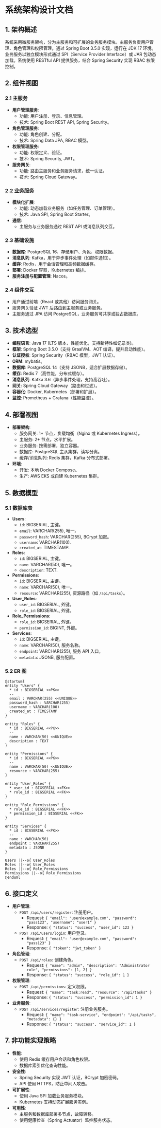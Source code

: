 # 系统架构设计文档

## 1. 架构概述
系统采用微服务架构，分为主服务和可扩展的业务服务模块。主服务负责用户管理、角色管理和权限管理，通过 Spring Boot 3.5.0 实现，运行在 JDK 17 环境。业务服务以独立模块形式通过 SPI（Service Provider Interface）或 JAR 包动态加载。系统使用 RESTful API 提供服务，结合 Spring Security 实现 RBAC 权限控制。

## 2. 组件视图
### 2.1 主服务
- **用户管理服务**:
  - 功能: 用户注册、登录、信息管理。
  - 技术: Spring Boot REST API, Spring Security。
- **角色管理服务**:
  - 功能: 角色创建、分配。
  - 技术: Spring Data JPA, RBAC 模型。
- **权限管理服务**:
  - 功能: 权限定义、验证。
  - 技术: Spring Security, JWT。
- **服务网关**:
  - 功能: 路由主服务和业务服务请求，统一认证。
  - 技术: Spring Cloud Gateway。

### 2.2 业务服务
- **模块化扩展**:
  - 功能: 动态加载业务服务（如任务管理、订单管理）。
  - 技术: Java SPI, Spring Boot Starter。
- **通信**:
  - 主服务与业务服务通过 REST API 或消息队列交互。

### 2.3 基础设施
- **数据库**: PostgreSQL 16，存储用户、角色、权限数据。
- **消息队列**: Kafka，用于异步事件处理（如邮件通知）。
- **缓存**: Redis，用于会话管理和高频数据缓存。
- **部署**: Docker 容器，Kubernetes 编排。
- **服务注册与配置管理**: Nacos。

### 2.4 组件交互
- 用户通过前端（React 或其他）访问服务网关。
- 服务网关验证 JWT 后路由到主服务或业务服务。
- 主服务通过 JPA 访问 PostgreSQL，业务服务可共享或独占数据库。

## 3. 技术选型
- **编程语言**: Java 17 (LTS 版本，性能优化，支持新特性如记录类)。
- **框架**: Spring Boot 3.5.0（支持 GraalVM、AOT 编译，提升启动性能）。
- **认证授权**: Spring Security（RBAC 模型，JWT 认证）。
- **ORM**: mybatis。
- **数据库**: PostgreSQL 14（支持 JSONB，适合扩展数据存储）。
- **缓存**: Redis 7（高性能，分布式缓存）。
- **消息队列**: Kafka 3.6（异步事件处理，支持高吞吐）。
- **网关**: Spring Cloud Gateway（路由和过滤）。
- **容器化**: Docker, Kubernetes（部署和扩展）。
- **监控**: Prometheus + Grafana（性能监控）。

## 4. 部署视图
- **部署架构**:
  - 服务网关: 1+ 节点，负载均衡（Nginx 或 Kubernetes Ingress）。
  - 主服务: 2+ 节点，水平扩展。
  - 业务服务: 按需部署，独立容器。
  - 数据库: PostgreSQL 主从集群，读写分离。
  - 缓存/消息队列: Redis 集群，Kafka 分布式部署。
- **环境**:
  - 开发: 本地 Docker Compose。
  - 生产: AWS EKS 或自建 Kubernetes 集群。

## 5. 数据模型
### 5.1 数据库表
- **Users**:
  - `id`: BIGSERIAL, 主键。
  - `email`: VARCHAR(255), 唯一。
  - `password_hash`: VARCHAR(255), BCrypt 加密。
  - `username`: VARCHAR(100).
  - `created_at`: TIMESTAMP.
- **Roles**:
  - `id`: BIGSERIAL, 主键。
  - `name`: VARCHAR(50), 唯一。
  - `description`: TEXT.
- **Permissions**:
  - `id`: BIGSERIAL, 主键。
  - `name`: VARCHAR(50), 唯一。
  - `resource`: VARCHAR(255), 资源路径（如 `/api/tasks`）。
- **User_Roles**:
  - `user_id`: BIGSERIAL, 外键。
  - `role_id`: BIGSERIAL, 外键。
- **Role_Permissions**:
  - `role_id`: BIGSERIAL, 外键。
  - `permission_id`: BIGINT, 外键。
- **Services**:
  - `id`: BIGSERIAL, 主键。
  - `name`: VARCHAR(50), 服务名称。
  - `endpoint`: VARCHAR(255), 服务 API 入口。
  - `metadata`: JSONB, 服务配置。

### 5.2 ER 图
```plantuml
@startuml
entity "Users" {
  * id : BIGSERIAL <<PK>>
  --
  email : VARCHAR(255) <<UNIQUE>>
  password_hash : VARCHAR(255)
  username : VARCHAR(100)
  created_at : TIMESTAMP
}

entity "Roles" {
  * id : BIGSERIAL <<PK>>
  --
  name : VARCHAR(50) <<UNIQUE>>
  description : TEXT
}

entity "Permissions" {
  * id : BIGSERIAL <<PK>>
  --
  name : VARCHAR(50) <<UNIQUE>>
  resource : VARCHAR(255)
}

entity "User_Roles" {
  * user_id : BIGSERIAL <<FK>>
  * role_id : BIGSERIAL <<FK>>
}

entity "Role_Permissions" {
  * role_id : BIGSERIAL <<FK>>
  * permission_id : BIGSERIAL <<FK>>
}

entity "Services" {
  * id : BIGSERIAL <<PK>>
  --
  name : VARCHAR(50)
  endpoint : VARCHAR(255)
  metadata : JSONB
}

Users ||--o{ User_Roles
Roles ||--o{ User_Roles
Roles ||--o{ Role_Permissions
Permissions ||--o{ Role_Permissions
@enduml
```

## 6. 接口定义
- **用户管理**:
  - `POST /api/users/register`: 注册用户。
    - Request: `{ "email": "user@example.com", "password": "pass123", "username": "user1" }`
    - Response: `{ "status": "success", "user_id": 123 }`
  - `POST /api/users/login`: 用户登录。
    - Request: `{ "email": "user@example.com", "password": "pass123" }`
    - Response: `{ "token": "jwt_token" }`
- **角色管理**:
  - `POST /api/roles`: 创建角色。
    - Request: `{ "name": "admin", "description": "Administrator role", "permissions": [1, 2] }`
    - Response: `{ "status": "success", "role_id": 1 }`
- **权限管理**:
  - `POST /api/permissions`: 定义权限。
    - Request: `{ "name": "task:read", "resource": "/api/tasks" }`
    - Response: `{ "status": "success", "permission_id": 1 }`
- **业务服务**:
  - `POST /api/services/register`: 注册业务服务。
    - Request: `{ "name": "task-service", "endpoint": "/api/tasks", "metadata": {} }`
    - Response: `{ "status": "success", "service_id": 1 }`

## 7. 非功能实现策略
- **性能**:
  - 使用 Redis 缓存用户会话和角色权限。
  - 数据库索引优化查询性能。
- **安全性**:
  - Spring Security 实现 JWT 认证，BCrypt 加密密码。
  - API 使用 HTTPS，防止中间人攻击。
- **可扩展性**:
  - 使用 Java SPI 加载业务服务模块。
  - Kubernetes 支持动态扩展服务实例。
- **可用性**:
  - 主服务和数据库部署多节点，故障转移。
  - 使用健康检查（Spring Actuator）监控服务状态。